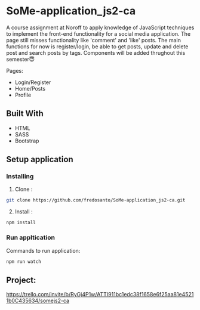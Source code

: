 # SoMe-application_js2-ca

A course assignment at Noroff to apply knowledge of JavaScript techniques to implement the front-end functionality for a social media application. The page still misses functionality like 'comment' and 'like' posts. The main functions for now is register/login, be able to get posts, update and delete post and search posts by tags. Components will be added thrughout this semester😇

Pages:

- Login/Register
- Home/Posts
- Profile

## Built With

- HTML
- SASS
- Bootstrap

## Setup application

### Installing

1. Clone :

```bash
git clone https://github.com/fredosanto/SoMe-application_js2-ca.git
```

2. Install :

```
npm install
```

### Run appltication

Commands to run application:

```bash
npm run watch
```

## Project:
https://trello.com/invite/b/RyGj4P1w/ATTI911bc1edc38f1658e6f25aa81e45211b0C435634/somejs2-ca
